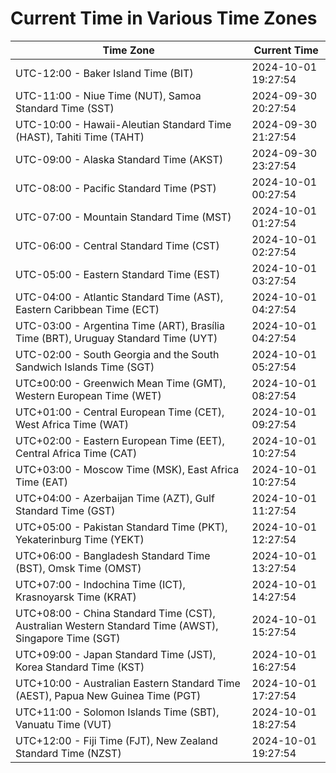# Current Time in Various Time Zones

| Time Zone | Current Time |
|-----------|--------------|
| UTC-12:00 - Baker Island Time (BIT) | 2024-10-01 19:27:54 |
| UTC-11:00 - Niue Time (NUT), Samoa Standard Time (SST) | 2024-09-30 20:27:54 |
| UTC-10:00 - Hawaii-Aleutian Standard Time (HAST), Tahiti Time (TAHT) | 2024-09-30 21:27:54 |
| UTC-09:00 - Alaska Standard Time (AKST) | 2024-09-30 23:27:54 |
| UTC-08:00 - Pacific Standard Time (PST) | 2024-10-01 00:27:54 |
| UTC-07:00 - Mountain Standard Time (MST) | 2024-10-01 01:27:54 |
| UTC-06:00 - Central Standard Time (CST) | 2024-10-01 02:27:54 |
| UTC-05:00 - Eastern Standard Time (EST) | 2024-10-01 03:27:54 |
| UTC-04:00 - Atlantic Standard Time (AST), Eastern Caribbean Time (ECT) | 2024-10-01 04:27:54 |
| UTC-03:00 - Argentina Time (ART), Brasília Time (BRT), Uruguay Standard Time (UYT) | 2024-10-01 04:27:54 |
| UTC-02:00 - South Georgia and the South Sandwich Islands Time (SGT) | 2024-10-01 05:27:54 |
| UTC±00:00 - Greenwich Mean Time (GMT), Western European Time (WET) | 2024-10-01 08:27:54 |
| UTC+01:00 - Central European Time (CET), West Africa Time (WAT) | 2024-10-01 09:27:54 |
| UTC+02:00 - Eastern European Time (EET), Central Africa Time (CAT) | 2024-10-01 10:27:54 |
| UTC+03:00 - Moscow Time (MSK), East Africa Time (EAT) | 2024-10-01 10:27:54 |
| UTC+04:00 - Azerbaijan Time (AZT), Gulf Standard Time (GST) | 2024-10-01 11:27:54 |
| UTC+05:00 - Pakistan Standard Time (PKT), Yekaterinburg Time (YEKT) | 2024-10-01 12:27:54 |
| UTC+06:00 - Bangladesh Standard Time (BST), Omsk Time (OMST) | 2024-10-01 13:27:54 |
| UTC+07:00 - Indochina Time (ICT), Krasnoyarsk Time (KRAT) | 2024-10-01 14:27:54 |
| UTC+08:00 - China Standard Time (CST), Australian Western Standard Time (AWST), Singapore Time (SGT) | 2024-10-01 15:27:54 |
| UTC+09:00 - Japan Standard Time (JST), Korea Standard Time (KST) | 2024-10-01 16:27:54 |
| UTC+10:00 - Australian Eastern Standard Time (AEST), Papua New Guinea Time (PGT) | 2024-10-01 17:27:54 |
| UTC+11:00 - Solomon Islands Time (SBT), Vanuatu Time (VUT) | 2024-10-01 18:27:54 |
| UTC+12:00 - Fiji Time (FJT), New Zealand Standard Time (NZST) | 2024-10-01 19:27:54 |
